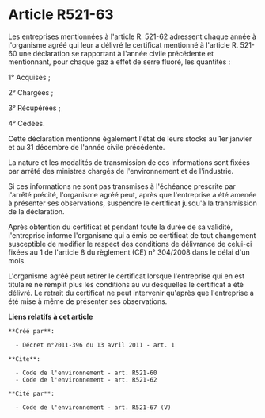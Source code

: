# Article R521-63

Les entreprises mentionnées à l'article R. 521-62 adressent chaque année à l'organisme agréé qui leur a délivré le certificat
mentionné à l'article R. 521-60 une déclaration se rapportant à l'année civile précédente et mentionnant, pour chaque gaz à
effet de serre fluoré, les quantités : 

1° Acquises ; 

2° Chargées ; 

3° Récupérées ; 

4° Cédées. 

Cette déclaration mentionne également l'état de leurs stocks au 1er janvier et au 31 décembre de l'année civile précédente. 

La nature et les modalités de transmission de ces informations sont fixées par arrêté des ministres chargés de
l'environnement et de l'industrie. 

Si ces informations ne sont pas transmises à l'échéance prescrite par l'arrêté précité, l'organisme agréé peut, après que
l'entreprise a été amenée à présenter ses observations, suspendre le certificat jusqu'à la transmission de la déclaration. 

Après obtention du certificat et pendant toute la durée de sa validité, l'entreprise informe l'organisme qui a émis ce
certificat de tout changement susceptible de modifier le respect des conditions de délivrance de celui-ci fixées au 1 de
l'article 8 du règlement (CE) n° 304/2008 dans le délai d'un mois. 

L'organisme agréé peut retirer le certificat lorsque l'entreprise qui en est titulaire ne remplit plus les conditions au vu
desquelles le certificat a été délivré. Le retrait du certificat ne peut intervenir qu'après que l'entreprise a été mise à
même de présenter ses observations.

**Liens relatifs à cet article**

	**Créé par**:

	  - Décret n°2011-396 du 13 avril 2011 - art. 1

	**Cite**:

	  - Code de l'environnement - art. R521-60
	  - Code de l'environnement - art. R521-62

	**Cité par**:

	  - Code de l'environnement - art. R521-67 (V)
